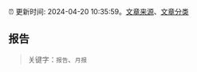 :alarm_clock: 更新时间: 2024-04-20 10:35:59。[文章来源](/README.md)、[文章分类](/TAGS.md)

## 报告


> 关键字：`报告`、`月报`




